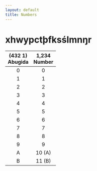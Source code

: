 ```yaml
---
layout: default
title: Numbers
---
```


# <ab>xhwypctþfksślmnŋr</ab>

|<ab>(432 1)</ab><br>Abugida|1,234<br>Number|
|:-:|:-:|
|<ab>0</ab>|0|
|<ab>1</ab>|1|
|<ab>2</ab>|2|
|<ab>3</ab>|3|
|<ab>4</ab>|4|
|<ab>5</ab>|5|
|<ab>6</ab>|6|
|<ab>7</ab>|7|
|<ab>8</ab>|8|
|<ab>9</ab>|9|
|<ab>A</ab>|10 (A)|
|<ab>B</ab>|11 (B)|
